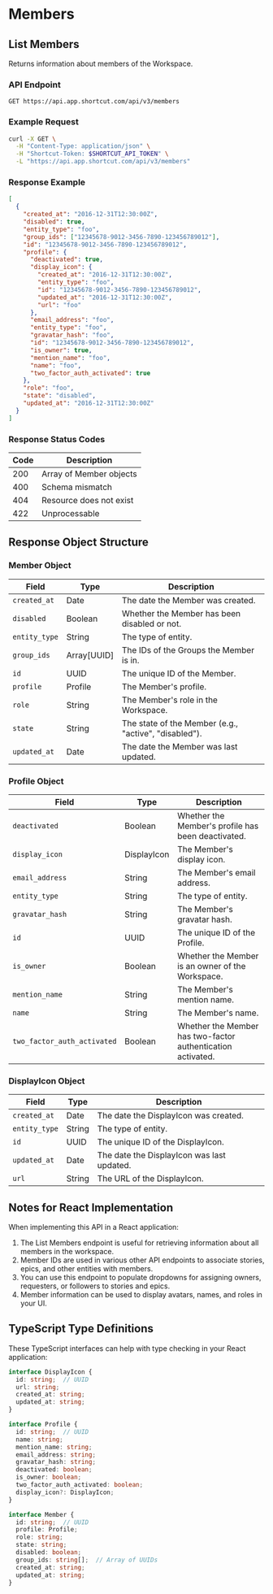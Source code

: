 # Members

## List Members

Returns information about members of the Workspace.

### API Endpoint

```
GET https://api.app.shortcut.com/api/v3/members
```

### Example Request

```bash
curl -X GET \
  -H "Content-Type: application/json" \
  -H "Shortcut-Token: $SHORTCUT_API_TOKEN" \
  -L "https://api.app.shortcut.com/api/v3/members"
```

### Response Example

```json
[
  {
    "created_at": "2016-12-31T12:30:00Z",
    "disabled": true,
    "entity_type": "foo",
    "group_ids": ["12345678-9012-3456-7890-123456789012"],
    "id": "12345678-9012-3456-7890-123456789012",
    "profile": {
      "deactivated": true,
      "display_icon": {
        "created_at": "2016-12-31T12:30:00Z",
        "entity_type": "foo",
        "id": "12345678-9012-3456-7890-123456789012",
        "updated_at": "2016-12-31T12:30:00Z",
        "url": "foo"
      },
      "email_address": "foo",
      "entity_type": "foo",
      "gravatar_hash": "foo",
      "id": "12345678-9012-3456-7890-123456789012",
      "is_owner": true,
      "mention_name": "foo",
      "name": "foo",
      "two_factor_auth_activated": true
    },
    "role": "foo",
    "state": "disabled",
    "updated_at": "2016-12-31T12:30:00Z"
  }
]
```

### Response Status Codes

| Code | Description |
|------|-------------|
| 200  | Array of Member objects |
| 400  | Schema mismatch |
| 404  | Resource does not exist |
| 422  | Unprocessable |

## Response Object Structure

### Member Object

| Field | Type | Description |
|-------|------|-------------|
| `created_at` | Date | The date the Member was created. |
| `disabled` | Boolean | Whether the Member has been disabled or not. |
| `entity_type` | String | The type of entity. |
| `group_ids` | Array[UUID] | The IDs of the Groups the Member is in. |
| `id` | UUID | The unique ID of the Member. |
| `profile` | Profile | The Member's profile. |
| `role` | String | The Member's role in the Workspace. |
| `state` | String | The state of the Member (e.g., "active", "disabled"). |
| `updated_at` | Date | The date the Member was last updated. |

### Profile Object

| Field | Type | Description |
|-------|------|-------------|
| `deactivated` | Boolean | Whether the Member's profile has been deactivated. |
| `display_icon` | DisplayIcon | The Member's display icon. |
| `email_address` | String | The Member's email address. |
| `entity_type` | String | The type of entity. |
| `gravatar_hash` | String | The Member's gravatar hash. |
| `id` | UUID | The unique ID of the Profile. |
| `is_owner` | Boolean | Whether the Member is an owner of the Workspace. |
| `mention_name` | String | The Member's mention name. |
| `name` | String | The Member's name. |
| `two_factor_auth_activated` | Boolean | Whether the Member has two-factor authentication activated. |

### DisplayIcon Object

| Field | Type | Description |
|-------|------|-------------|
| `created_at` | Date | The date the DisplayIcon was created. |
| `entity_type` | String | The type of entity. |
| `id` | UUID | The unique ID of the DisplayIcon. |
| `updated_at` | Date | The date the DisplayIcon was last updated. |
| `url` | String | The URL of the DisplayIcon. |

## Notes for React Implementation

When implementing this API in a React application:

1. The List Members endpoint is useful for retrieving information about all members in the workspace.
2. Member IDs are used in various other API endpoints to associate stories, epics, and other entities with members.
3. You can use this endpoint to populate dropdowns for assigning owners, requesters, or followers to stories and epics.
4. Member information can be used to display avatars, names, and roles in your UI.

## TypeScript Type Definitions

These TypeScript interfaces can help with type checking in your React application:

```typescript
interface DisplayIcon {
  id: string;  // UUID
  url: string;
  created_at: string;
  updated_at: string;
}

interface Profile {
  id: string;  // UUID
  name: string;
  mention_name: string;
  email_address: string;
  gravatar_hash: string;
  deactivated: boolean;
  is_owner: boolean;
  two_factor_auth_activated: boolean;
  display_icon?: DisplayIcon;
}

interface Member {
  id: string;  // UUID
  profile: Profile;
  role: string;
  state: string;
  disabled: boolean;
  group_ids: string[];  // Array of UUIDs
  created_at: string;
  updated_at: string;
}
```
